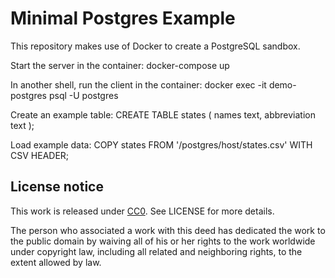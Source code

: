 # Minimal Postgres Example #
This repository makes use of Docker to create a PostgreSQL sandbox.

Start the server in the container:
    docker-compose up

In another shell, run the client in the container:
    docker exec -it demo-postgres psql -U postgres

Create an example table:
    CREATE TABLE states (
        names text,
        abbreviation text
    );

Load example data:
    COPY states FROM '/postgres/host/states.csv' WITH CSV HEADER;

## License notice ##

This work is released under
[CC0](https://creativecommons.org/publicdomain/zero/1.0/).
See LICENSE for more details.

The person who associated a work with this deed has dedicated the work to the
public domain by waiving all of his or her rights to the work worldwide under
copyright law, including all related and neighboring rights, to the extent
allowed by law.
